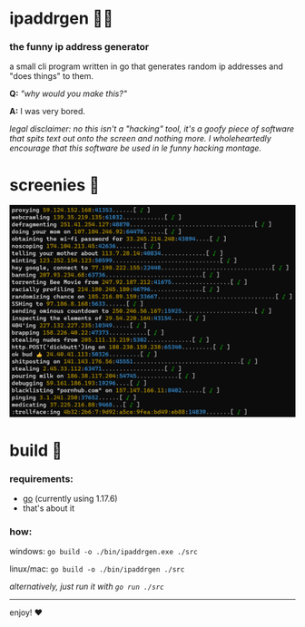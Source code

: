 # ipaddrgen 👩‍💻
### the funny ip address generator

a small cli program written in go that generates random ip addresses and "does things" to them.

**Q:** *"why would you make this?"*

**A:** I was very bored.

*legal disclaimer: no this isn't a "hacking" tool, it's a goofy piece of software that spits text out onto the screen and nothing more. I wholeheartedly encourage that this software be used in le funny hacking montage.*

# screenies 📸

![ipaddrgen in action](screenshots/v1term.png)

# build 📀

### requirements:

- [go](https://go.dev/) (currently using 1.17.6)
- that's about it

### how:

windows: `go build -o ./bin/ipaddrgen.exe ./src`

linux/mac: `go build -o ./bin/ipaddrgen ./src`

*alternatively, just run it with `go run ./src`*

---

enjoy! ❤
